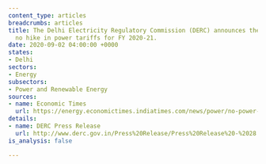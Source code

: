 ```yaml
---
content_type: articles
breadcrumbs: articles
title: The Delhi Electricity Regulatory Commission (DERC) announces there will be
  no hike in power tariffs for FY 2020-21.
date: 2020-09-02 04:00:00 +0000
states:
- Delhi
sectors:
- Energy
subsectors:
- Power and Renewable Energy
sources:
- name: Economic Times
  url: https://energy.economictimes.indiatimes.com/news/power/no-power-tariff-hike-in-delhi-for-2020-21-delhi-electricity-regulatory-commission/77815464
details:
- name: DERC Press Release
  url: http://www.derc.gov.in/Press%20Release/Press%20Release%20-%2028.08.2020/Press%20Release%20-%20english.pdf
is_analysis: false

---
```

